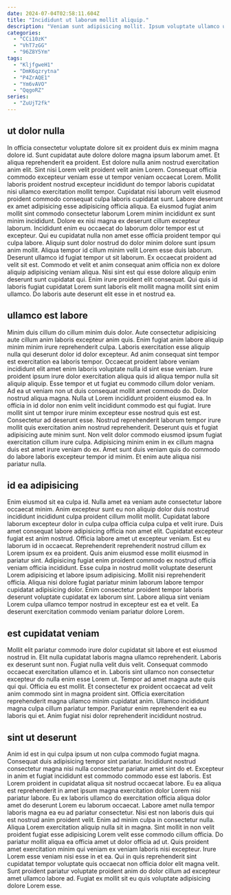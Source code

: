 ```yaml
---
date: 2024-07-04T02:58:11.604Z
title: "Incididunt ut laborum mollit aliquip."
description: "Veniam sunt adipisicing mollit. Ipsum voluptate ullamco ut velit nostrud velit et incididunt aliqua est laborum proident."
categories:
  - "CCi10zK"
  - "VhT7zGG"
  - "96Z8Y5Ym"
tags:
  - "KljfgweH1"
  - "DmK6qzrytna"
  - "P4ZrAQE1"
  - "Ym6vAVO"
  - "QqgoRZ"
series:
  - "ZuUjT2fk"
---
```



## ut dolor nulla

In officia consectetur voluptate dolore sit ex proident duis ex minim magna dolore id. Sunt cupidatat aute dolore dolore magna ipsum laborum amet. Et aliqua reprehenderit ea proident. Est dolore nulla anim nostrud exercitation anim elit. Sint nisi Lorem velit proident velit anim Lorem. Consequat officia commodo excepteur veniam esse ut tempor veniam occaecat Lorem.
Mollit laboris proident nostrud excepteur incididunt do tempor laboris cupidatat nisi ullamco exercitation mollit tempor. Cupidatat nisi laborum velit eiusmod proident commodo consequat culpa laboris cupidatat sunt. Labore deserunt ex amet adipisicing esse adipisicing officia aliqua. Ea eiusmod fugiat anim mollit sint commodo consectetur laborum Lorem minim incididunt ex sunt minim incididunt. Dolore ex nisi magna ex deserunt cillum excepteur laborum. Incididunt enim eu occaecat do laborum dolor tempor est ut excepteur. Qui eu cupidatat nulla non amet esse officia proident tempor qui culpa labore. Aliquip sunt dolor nostrud do dolor minim dolore sunt ipsum anim mollit.
Aliqua tempor id cillum minim velit Lorem esse duis laborum. Deserunt ullamco id fugiat tempor ut sit laborum. Ex occaecat proident ad velit sit est. Commodo et velit et anim consequat anim officia non ex dolore aliquip adipisicing veniam aliqua. Nisi sint est qui esse dolore aliquip enim deserunt sunt cupidatat qui. Enim irure proident elit consequat. Qui quis id laboris fugiat cupidatat Lorem sunt laboris elit mollit magna mollit sint enim ullamco. Do laboris aute deserunt elit esse in et nostrud ea.

## ullamco est labore

Minim duis cillum do cillum minim duis dolor. Aute consectetur adipisicing aute cillum anim laboris excepteur anim quis. Enim fugiat anim labore aliquip minim minim irure reprehenderit culpa. Laboris exercitation esse aliquip nulla qui deserunt dolor id dolor excepteur. Ad anim consequat sint tempor est exercitation ea laboris tempor. Occaecat proident labore veniam incididunt elit amet enim laboris voluptate nulla id sint esse veniam. Irure proident ipsum irure dolor exercitation aliqua quis id aliqua tempor nulla sit aliquip aliquip. Esse tempor et ut fugiat eu commodo cillum dolor veniam.
Ad ea ut veniam non ut duis consequat mollit amet commodo do. Dolor nostrud aliqua magna. Nulla ut Lorem incididunt proident eiusmod ea. In officia in id dolor non enim velit incididunt commodo est qui fugiat. Irure mollit sint ut tempor irure minim excepteur esse nostrud quis est est. Consectetur ad deserunt esse.
Nostrud reprehenderit laborum tempor irure mollit quis exercitation anim nostrud reprehenderit. Deserunt quis et fugiat adipisicing aute minim sunt. Non velit dolor commodo eiusmod ipsum fugiat exercitation cillum irure culpa. Adipisicing minim enim in ex cillum magna duis est amet irure veniam do ex. Amet sunt duis veniam quis do commodo do labore laboris excepteur tempor id minim. Et enim aute aliqua nisi pariatur nulla.

## id ea adipisicing

Enim eiusmod sit ea culpa id. Nulla amet ea veniam aute consectetur labore occaecat minim. Anim excepteur sunt eu non aliquip dolor duis nostrud incididunt incididunt culpa proident cillum mollit mollit. Cupidatat labore laborum excepteur dolor in culpa culpa officia culpa culpa et velit irure.
Duis amet consequat labore adipisicing officia non amet elit. Cupidatat excepteur fugiat est anim nostrud. Officia labore amet ut excepteur veniam. Est eu laborum id in occaecat. Reprehenderit reprehenderit nostrud cillum ex Lorem ipsum ex ea proident. Quis anim eiusmod esse mollit eiusmod in pariatur sint. Adipisicing fugiat enim proident commodo ex nostrud officia veniam officia incididunt. Esse culpa in nostrud mollit voluptate deserunt Lorem adipisicing et labore ipsum adipisicing.
Mollit nisi reprehenderit officia. Aliqua nisi dolore fugiat pariatur minim laborum labore tempor cupidatat adipisicing dolor. Enim consectetur proident tempor laboris deserunt voluptate cupidatat ex laborum sint. Labore aliqua sint veniam Lorem culpa ullamco tempor nostrud in excepteur est ea et velit. Ea deserunt exercitation commodo veniam pariatur dolore Lorem.

## est cupidatat veniam

Mollit elit pariatur commodo irure dolor cupidatat sit labore et est eiusmod nostrud in. Elit nulla cupidatat laboris magna ullamco reprehenderit. Laboris ex deserunt sunt non. Fugiat nulla velit duis velit. Consequat commodo occaecat exercitation ullamco et in.
Laboris sint ullamco non consectetur excepteur do nulla enim esse Lorem ut. Tempor ad amet magna aute quis qui qui. Officia eu est mollit. Et consectetur ex proident occaecat ad velit anim commodo sint in magna proident sint.
Officia exercitation reprehenderit magna ullamco minim cupidatat anim. Ullamco incididunt magna culpa cillum pariatur tempor. Pariatur enim reprehenderit ea eu laboris qui et. Anim fugiat nisi dolor reprehenderit incididunt nostrud.

## sint ut deserunt

Anim id est in qui culpa ipsum ut non culpa commodo fugiat magna. Consequat duis adipisicing tempor sint pariatur. Incididunt nostrud consectetur magna nisi nulla consectetur pariatur amet sint do et. Excepteur in anim et fugiat incididunt est commodo commodo esse est laboris. Est Lorem proident in cupidatat aliqua sit nostrud occaecat labore.
Eu ea aliqua est reprehenderit in amet ipsum magna exercitation dolor Lorem nisi pariatur labore. Eu ex laboris ullamco do exercitation officia aliqua dolor amet do deserunt Lorem eu laborum occaecat. Labore amet nulla tempor laboris magna ea eu ad pariatur consectetur. Nisi est non laboris duis qui est nostrud anim proident velit. Enim ad minim culpa in consectetur nulla.
Aliqua Lorem exercitation aliquip nulla sit in magna. Sint mollit in non velit proident fugiat esse adipisicing Lorem velit esse commodo cillum officia. Do pariatur mollit aliqua ea officia amet ut dolor officia ad ut. Quis proident amet exercitation minim qui veniam ex veniam laboris nisi excepteur. Irure Lorem esse veniam nisi esse in et ea. Qui in quis reprehenderit sint cupidatat tempor voluptate quis occaecat non officia dolor elit magna velit. Sunt proident pariatur voluptate proident anim do dolor cillum ad excepteur amet ullamco labore ad. Fugiat ex mollit sit eu quis voluptate adipisicing dolore Lorem esse.

